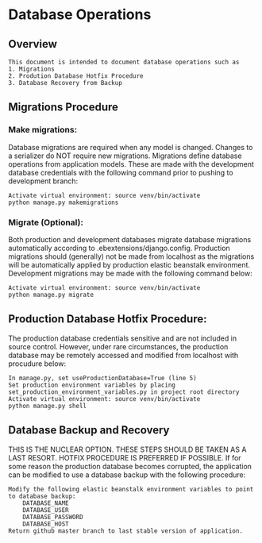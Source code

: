 # Database Operations
## Overview
```
This document is intended to document database operations such as
1. Migrations
2. Prodution Database Hotfix Procedure
3. Database Recovery from Backup
```

## Migrations Procedure

### Make migrations: 

Database migrations are required when any model is changed. Changes to a serializer do NOT require new migrations. Migrations define database operations from application models. These are made with the development database credentials with the following command prior to pushing to development branch:

```
Activate virtual environment: source venv/bin/activate
python manage.py makemigrations
```

### Migrate (Optional): 

Both production and development databases migrate database migrations automatically according to .ebextensions/django.config. Production migrations should (generally) not be made from localhost as the migrations will be automatically applied by production elastic beanstalk environment. Development migrations may be made with the following command below:

```
Activate virtual environment: source venv/bin/activate
python manage.py migrate
```

## Production Database Hotfix Procedure: 

The production database credentials sensitive and are not included in source control. However, under rare circumstances, the production database may be remotely accessed and modified from localhost with procudure below: 

```
In manage.py, set useProductionDatabase=True (line 5)
Set production environment variables by placing set_production_environment_variables.py in project root directory
Activate virtual environment: source venv/bin/activate
python manage.py shell
```

## Database Backup and Recovery

THIS IS THE NUCLEAR OPTION. THESE STEPS SHOULD BE TAKEN AS A LAST RESORT. HOTFIX PROCEDURE IS PREFERRED IF POSSIBLE. If for some reason the production database becomes corrupted, the application can be modified to use a database backup with the following procedure:
```
Modify the following elastic beanstalk environment variables to point to database backup:
    DATABASE_NAME
    DATABASE_USER
    DATABASE_PASSWORD
    DATABASE_HOST
Return github master branch to last stable version of application.
```
